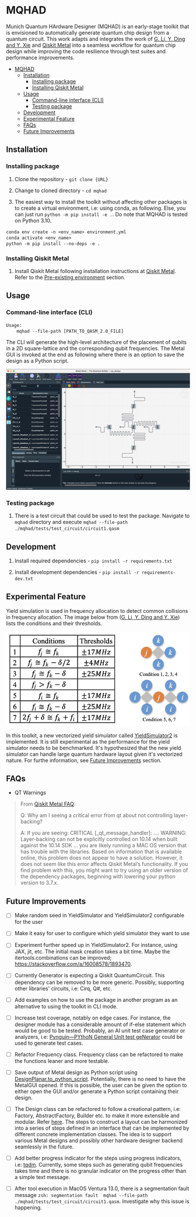 # MQHAD

Munich Quantum HArdware Designer (MQHAD) is an early-stage toolkit that is envisioned to automatically generate quantum chip design from a quantum circuit. This work adapts and integrates the work of [G. Li, Y. Ding and Y. Xie](https://arxiv.org/abs/1911.12879) and [Qiskit Metal](https://qiskit.org/documentation/metal/) into a seamless workflow for quantum chip design while improving the code resilience through test suites and performance improvements.

- [MQHAD](#mqhad)
  - [Installation](#installation)
    - [Installing package](#installing-package)
    - [Installing Qiskit Metal](#installing-qiskit-metal)
  - [Usage](#usage)
    - [Command-line interface (CLI)](#command-line-interface-cli)
    - [Testing package](#testing-package)
  - [Development](#development)
  - [Experimental Feature](#experimental-feature)
  - [FAQs](#faqs)
  - [Future Improvements](#future-improvements)

## Installation

### Installing package

1. Clone the repository - `git clone {URL}`

2. Change to cloned directory - `cd mqhad`

3. The easiest way to install the toolkit without affecting other packages is to create a virtual environment, i.e: using conda, as following. Else, you can just run `python -m pip install -e .`. Do note that MQHAD is tested on Python 3.10.

```text
conda env create -n <env_name> environment.yml
conda activate <env_name>
python -m pip install --no-deps -e .
```

### Installing Qiskit Metal

1. Install Qiskit Metal following installation instructions at [Qiskit Metal](https://qiskit.org/documentation/metal/installation.html). Refer to the [Pre-existing environment](https://qiskit.org/documentation/metal/installation.html#option-2-a-pre-existing-environment) section.

## Usage

### Command-line interface (CLI)

```text
Usage:
    mqhad --file-path [PATH_TO_QASM_2.0_FILE]
```

The CLI will generate the high-level architecture of the placement of qubits in a 2D square-lattice and the corresponding qubit frequencies. The Metal GUI is invoked at the end as following where there is an option to save the design as a Python script.

![4_qubit_2D_square_lattice](docs/images/4_qubit_2D_square_lattice.png)

### Testing package

1. There is a test circuit that could be used to test the package. Navigate to `mqhad` directory and execute `mqhad --file-path ./mqhad/tests/test_circuit/circuit1.qasm`

## Development

1. Install required dependencies - `pip install -r requirements.txt`

2. Install development dependencies - `pip install -r requirements-dev.txt`

## Experimental Feature

Yield simulation is used in frequency allocation to detect common collisions in frequency allocation. The image below from ([G. Li, Y. Ding and Y. Xie](https://arxiv.org/abs/1911.12879)) lists the conditions and their thresholds.

![frequency collision conditions](docs/images/frequency_collision_conditions.png)

In this toolkit, a new vectorized yield simulator called [YieldSimulator2](mqhad/architecture_generator/yieldsimulator/yieldsimulator2.py) is implemented. It is still experimental as the performance for the yield simulator needs to be benchmarked. It's hypothesized that the new yield simulator can handle large quantum hardware layout given it's vectorized nature. For furthe information, see [Future Improvements](#future-improvements) section.

## FAQs

- QT Warnings

>From [Qiskit Metal FAQ](https://qiskit.org/documentation/metal/faq.html):
>
>Q: Why am I seeing a critical error from qt about not controlling layer-backing?
>
>A: If you are seeing: CRITICAL [_qt_message_handler]: …. WARNING: Layer-backing can not be explicitly controlled on 10.14 when built against the 10.14 SDK … you are likely running a MAC OS version that has trouble with the libraries. Based on information that is available online, this problem does not appear to have a solution. However, it does not seem like this error affects Qiskit Metal’s functionality. If you find problem with this, you might want to try using an older version of the dependency packages, beginning with lowering your python version to 3.7.x.

## Future Improvements

- [ ] Make random seed in YieldSimulator and YieldSimulator2 configurable for the user

- [ ] Make it easy for user to configure which yield simulator they want to use

- [ ] Experiment further speed up in YieldSimulator2. For instance, using JAX, jit, etc. The initial mask creation takes a bit time. Maybe the itertools.combinations can be improved; <https://stackoverflow.com/a/16008578/1893470>.

- [ ] Currently Generator is expecting a Qiskit QuantumCircuit. This dependency can be removed to be more generic. Possibly, supporting other libraries' circuits, i.e: Cirq, Q#, etc.

- [ ] Add examples on how to use the package in another program as an alternative to using the toolkit in CLI mode.

- [ ] Increase test coverage, notably on edge cases. For instance, the designer module has a considerable amount of if-else statement which would be good to be tested. Probably, an AI unit test case generator or analyzers, i.e: [Pynguin—PYthoN General UnIt test geNerator](https://pynguin.readthedocs.io/en/latest/) could be used to generate test cases.

- [ ] Refactor Frequency class. Frequency class can be refactored to make the functions leaner and more testable.

- [ ] Save output of Metal design as Python script using [DesignPlanar.to_python_script](https://qiskit.org/documentation/metal/stubs/qiskit_metal.designs.DesignPlanar.to_python_script.html#qiskit_metal.designs.DesignPlanar.to_python_script). Potentially, there is no need to have the MetalGUI opened. If this is possible, the user can be given the option to either open the GUI and/or generate a Python script containing their design.

- [ ] The Design class can be refactored to follow a creational pattern, i.e: Factory, AbstractFactory, Builder etc. to make it more extensible and modular. Refer [here](https://refactoring.guru/design-patterns/creational-patterns). The steps to construct a layout can be harmonized into a series of steps defined in an interface that can be implemented by different concrete implementation classes. The idea is to support various Metal designs and possibly other hardware designer backend seamlessly in the future.

- [ ] Add better progress indicator for the steps using progress indicators, i.e: [tqdm](https://github.com/tqdm/tqdm). Currently, some steps such as generating qubit frequencies takes time and there is no granular indicator on the progress other than a simple text message.

- [ ] After tool execution in MacOS Ventura 13.0, there is a segmentation fault message `zsh: segmentation fault  mqhad --file-path ./mqhad/tests/test_circuit/circuit1.qasm`. Investigate why this issue is happening.
